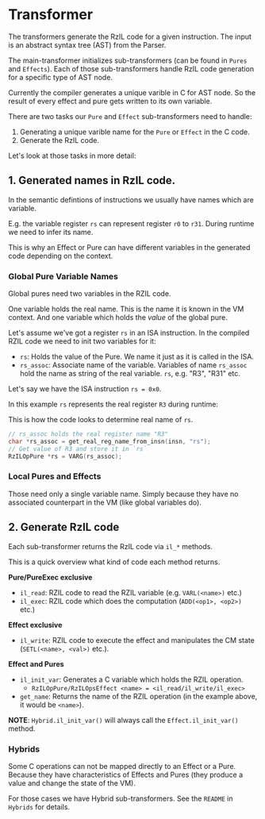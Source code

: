 # Transformer

The transformers generate the RzIL code for a given instruction.
The input is an abstract syntax tree (AST) from the Parser.

The main-transformer initializes sub-transformers (can be found in `Pures` and `Effects`).
Each of those sub-transformers handle RzIL code generation for a specific type of AST node.

Currently the compiler generates a unique varible in C for AST node.
So the result of every effect and pure gets written to its own variable.

There are two tasks our `Pure` and `Effect` sub-transformers need to handle:

1. Generating a unique varible name for the `Pure` or `Effect` in the C code.
2. Generate the RzIL code.

Let's look at those tasks in more detail:

## 1. Generated names in RzIL code.

In the semantic defintions of instructions we usually have names which are variable.

E.g. the variable register `rs` can represent register `r0` to `r31`.
During runtime we need to infer its name.

This is why an Effect or Pure can have different variables in the generated code depending on the context.

### Global Pure Variable Names

Global pures need two variables in the RZIL code.

One variable holds the real name. This is the name it is known in the VM context.
And one variable which holds the _value_ of the global pure.

Let's assume we've got a register `rs` in an ISA instruction.
In the compiled RZIL code we need to init two variables for it:

- `rs`: Holds the value of the Pure. We name it just as it is called in the ISA.
- `rs_assoc`: Associate name of the variable. Variables of name `rs_assoc` hold the name as string of the real variable. `rs`, e.g. "R3", "R31" etc.

Let's say we have the ISA instruction `rs = 0x0`.

In this example `rs` represents the real register `R3` during runtime:

This is how the code looks to determine real name of `rs`.

```c
// rs_assoc holds the real register name "R3"
char *rs_assoc = get_real_reg_name_from_insn(insn, "rs");
// Get value of R3 and store it in `rs`
RzILOpPure *rs = VARG(rs_assoc);
```

### Local Pures and Effects

Those need only a single variable name.
Simply because they have no associated counterpart in the VM (like global variables do).

## 2. Generate RzIL code

Each sub-transformer returns the RzIL code via `il_*` methods.

This is a quick overview what kind of code each method returns.

**Pure/PureExec exclusive**
- `il_read`: RZIL code to read the RZIL variable (e.g. `VARL(<name>)` etc.)
- `il_exec`: RZIL code which does the computation (`ADD(<op1>, <op2>)` etc.)

**Effect exclusive**
- `il_write`: RZIL code to execute the effect and manipulates the CM state (`SETL(<name>, <val>)` etc.).

**Effect and Pures**
- `il_init_var`: Generates a C variable which holds the RZIL operation.
  - `RzILOpPure/RzILOpsEffect <name> = <il_read/il_write/il_exec>`
- `get_name`: Returns the name of the RZIL operation (in the example above, it would be `<name>`).

**NOTE**: `Hybrid.il_init_var()` will always call the `Effect.il_init_var()` method.

### Hybrids

Some C operations can not be mapped directly to an Effect or a Pure.
Because they have characteristics of Effects and Pures (they produce a value and change the state of the VM).

For those cases we have Hybrid sub-transformers.
See the `README` in `Hybrids` for details.
